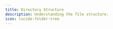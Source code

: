 ```yaml
---
title: Directory Structure
description: Understanding the file structure.
icon: lucide:folder-tree
---
```

